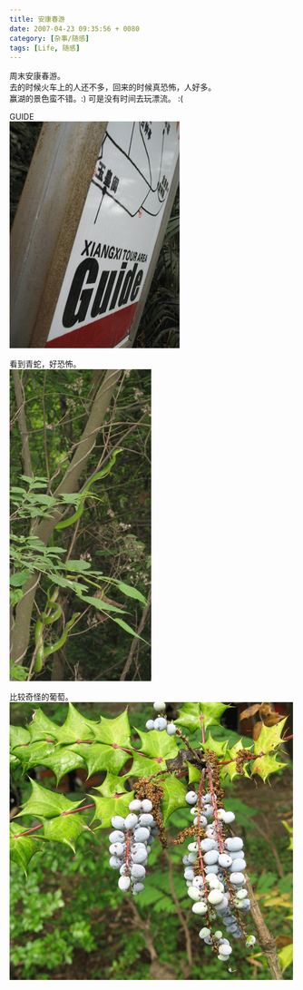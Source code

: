 ```yaml
---
title: 安康春游
date: 2007-04-23 09:35:56 + 0080
category: [杂事/随感]
tags: [Life, 随感]
---
```


周末安康春游。  
去的时候火车上的人还不多，回来的时候真恐怖，人好多。  
赢湖的景色蛮不错。:) 可是没有时间去玩漂流。 :(  

GUIDE   
![GUIDE](/assets/attachments/2007/04/23_093546_85waAnKang1.gif)  

看到青蛇，好恐怖。  
![Snake](/assets/attachments/2007/04/23_093550_qnftAnKang2.gif)  

比较奇怪的葡萄。  
![Grape](/assets/attachments/2007/04/23_093555_qnftAnKang3.gif)

